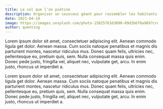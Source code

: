 ```yaml
---
title: Le sol que l'on piétine
description: Organiser un couscous géant pour rassembler les habitants du village
date: 2021-04-14
image: https://images.unsplash.com/photo-1582576163090-09d3b6f8a969?crop=entropy&cs=tinysrgb&fit=max&fm=jpg&ixid=M3w3NDgxOTJ8MHwxfHNlYXJjaHwxfHxjb3VzY291c3xmcnwwfHx8fDE3NDY2MjQ1MDF8MA&ixlib=rb-4.1.0&q=80&w=1080
author: quenting
---
```

Lorem ipsum dolor sit amet, consectetuer adipiscing elit. Aenean commodo ligula get dolor. Aenean massa. Cum sociis natoque penatibus et magnis dis parturient montes, nascetur ridiculus mus. Donec quam felis, ultricies nec, pellentesque eu, pretium quis, sem. Nulla consequat massa quis enim. Donec pede justo, fringilla vel, aliquet nec, vulputate get, arcu. In enim justo, rhoncus ut imperdiet a.

Lorem ipsum dolor sit amet, consectetuer adipiscing elit. Aenean commodo ligula get dolor. Aenean massa. Cum sociis natoque penatibus et magnis dis parturient montes, nascetur ridiculus mus. Donec quam felis, ultricies nec, pellentesque eu, pretium quis, sem. Nulla consequat massa quis enim. Donec pede justo, fringilla vel, aliquet nec, vulputate get, arcu. In enim justo, rhoncus ut imperdiet a.
